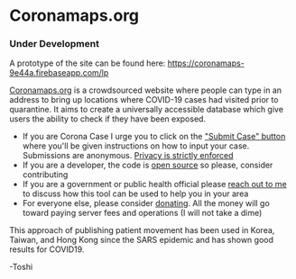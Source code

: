 # Coronamaps.org

### Under Development

A prototype of the site can be found here:
https://coronamaps-9e44a.firebaseapp.com/lp

[Coronamaps.org](https://coronamaps.org) is a crowdsourced website where people can type in an address to bring up locations where COVID-19 cases had visited prior to quarantine. It aims to create a universally accessible database which give users the ability to check if they have been exposed.

-   If you are Corona Case I urge you to click on the ["Submit Case" button](https://coronamaps.org/submit) where you'll be given instructions on how to input your case. Submissions are anonymous. [Privacy is strictly enforced](https://coronamaps.org/privacy)
-   If you are a developer, the code is [open source](https://github.com/mundanelunacy/coronamaps) so please, consider contributing
-   If you are a government or public health official please [reach out to me](https://coronamaps.org/official) to discuss how this tool can be used to help you in your area
-   For everyone else, please consider [donating](https://paypal.com). All the money will go toward paying server fees and operations (I will not take a dime)

This approach of publishing patient movement has been used in Korea, Taiwan, and Hong Kong since the SARS epidemic and has shown good results for COVID19.

-Toshi
